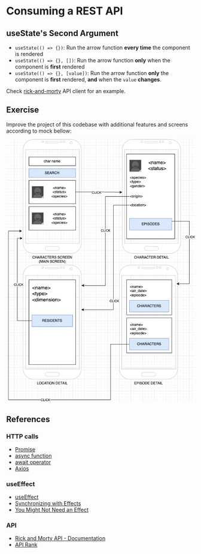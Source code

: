 # Consuming a REST API


## useState's Second Argument
- `useState(() => {})`: Run the arrow function **every time** the component is rendered
- `useState(() => {}, [])`: Run the arrow function **only** when the component is **first** rendered
- `useState(() => {}, [value])`: Run the arrow function **only** the component is **first** rendered, **and** when the `value` **changes**.

Check [rick-and-morty](./src/component/api/rick-and-morty/index.js) API client for an example.

## Exercise

Improve the project of this codebase with additional features and screens according to mock bellow:

![Exercise](../assets/exerciseMock.drawio.png)

## References
### HTTP calls
- [Promise](https://developer.mozilla.org/pt-BR/docs/Web/JavaScript/Reference/Global_Objects/Promise)
- [async function](https://developer.mozilla.org/en-US/docs/Web/JavaScript/Reference/Statements/async_function)
- [await operator](https://developer.mozilla.org/en-US/docs/Web/JavaScript/Reference/Operators/await)
- [Axios](https://axios-http.com/ptbr/docs/intro)

### useEffect
- [useEffect](https://react.dev/reference/react/useEffect)
- [Synchronizing with Effects](https://react.dev/learn/synchronizing-with-effects)
- [You Might Not Need an Effect](https://react.dev/learn/you-might-not-need-an-effect)

### API
- [Rick and Morty API - Documentation](https://rickandmortyapi.com/documentation)
- [API Rank](https://apirank.dev/)